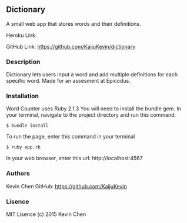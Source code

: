 ## Dictionary

A small web app that stores words and their definitions. 

Heroku Link: 

GitHub Link: https://github.com/KaijuKevin/dictionary

### Description

Dictionary lets users input a word and add multiple definitions
for each specific word. Made for an assesment at Epicodus.

### Installation

Word Counter uses Ruby 2.1.3
You will need to install the bundle gem. In your terminal,
navigate to the project directory and run this command:

```console
$ bundle install
```

To run the page, enter this command in your terminal

```console
$ ruby app.rb
```

In your web browser, enter this url: http://localhost:4567

### Authors

Kevin Chen
GitHub: https://github.com/KaijuKevin

### 	Lisence 

MIT Lisence (c) 2015 Kevin Chen
